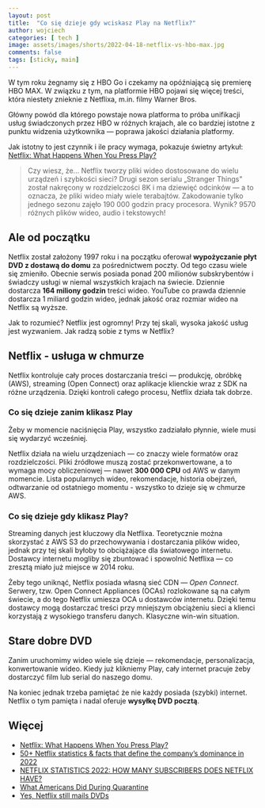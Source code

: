 ```yaml
---
layout: post
title:  "Co się dzieje gdy wciskasz Play na Netflix?"
author: wojciech
categories: [ tech ]
image: assets/images/shorts/2022-04-18-netflix-vs-hbo-max.jpg
comments: false
tags: [sticky, main]
---
```


W tym roku żegnamy się z HBO Go i czekamy na opóźniającą się premierę HBO MAX.
W związku z tym, na platformie HBO pojawi się więcej treści, która niestety znieknie z Netflixa, m.in. filmy Warner
Bros.

Główny powód dla którego powstaje nowa platforma to próba unifikacji usług świadczonych przez HBO w różnych krajach, ale
co bardziej istotne z punktu widzenia użytkownika — poprawa jakości działania platformy.

Jak istotny to jest czynnik i ile pracy wymaga, pokazuje świetny artykuł: [Netflix: What Happens When You Press Play?
](http://highscalability.com/blog/2017/12/11/netflix-what-happens-when-you-press-play.html)

>Czy wiesz, że... Netflix tworzy pliki wideo dostosowane do wielu urządzeń i szybkości sieci? Drugi sezon serialu
„Stranger Things" został nakręcony w rozdzielczości 8K i ma dziewięć odcinków — a to oznacza, że pliki wideo miały wiele
terabajtów. Zakodowanie tylko jednego sezonu zajęło 190 000 godzin pracy procesora. Wynik? 9570 różnych plików wideo,
audio i tekstowych!

<h2>Ale od początku</h2>

Netflix został założony 1997 roku i na początku oferował __wypożyczanie płyt DVD z dostawą do domu__ za pośrednictwem
poczty. Od tego czasu wiele się zmieniło. Obecnie serwis posiada ponad 200 milionów subskrybentów i świadczy usługi w
niemal wszystkich krajach na świecie. Dziennie dostarcza __164 miliony godzin__ treści wideo.
YouTube co prawda dziennie dostarcza 1 miliard godzin wideo, jednak jakość oraz rozmiar wideo na Netflix są wyższe.

Jak to rozumieć? Netflix jest ogromny! Przy tej skali, wysoka jakość usług jest wyzwaniem. Jak radzą sobie z tyms w
Netflix?

<h2>Netflix - usługa w chmurze</h2>

Netflix kontroluje cały proces dostarczania treści — produkcję, obróbkę (AWS), streaming (Open Connect) oraz aplikacje
klienckie wraz z SDK na różne urządzenia. Dzięki kontroli całego procesu, Netflix działa tak dobrze.

<h3>Co się dzieje zanim klikasz Play</h3>
Żeby w momencie naciśnięcia Play, wszystko zadziałało płynnie, wiele musi się wydarzyć wcześniej.

Netflix działa na wielu urządzeniach — co znaczy wiele formatów oraz rozdzielczości. Pliki źródłowe muszą zostać
przekonwertowane, a to wymaga mocy obliczeniowej — nawet __300 000 CPU__ od AWS w danym momencie.
Lista popularnych wideo, rekomendacje, historia obejrzeń, odtwarzanie od ostatniego momentu - wszystko to dzieje się w
chmurze AWS.

<h3>Co się dzieje gdy klikasz Play?</h3>

Streaming danych jest kluczowy dla Netflixa. Teoretycznie można skorzystać z AWS S3 do przechowywania i dostarczania
plików wideo, jednak przy tej skali byłoby to obciążające dla światowego internetu. Dostawcy internetu mogliby się
zbuntować i spowolnić Netflixa — co zresztą miało już miejsce w 2014 roku.

Żeby tego uniknąć, Netflix posiada własną sieć CDN — _Open Connect_. Serwery, tzw. Open Connect Appliances (OCAs)
rozlokowane są na całym świecie, a do tego Netflix umiesza OCA u dostawców internetu. Dzięki temu dostawcy mogą
dostarczać treści przy mniejszym obciążeniu sieci a klienci korzystają z wysokiego transferu danych. Klasyczne win-win
situation.

<h2>Stare dobre DVD</h2>
Zanim uruchomimy wideo wiele się dzieje — rekomendacje, personalizacja, konwertowanie wideo. Kiedy już klikniemy Play,
cały internet pracuje żeby dostarczyć film lub serial do naszego domu.

Na koniec jednak trzeba pamiętać że nie każdy posiada (szybki) internet. Netflix o tym pamięta i nadal oferuje __wysyłkę
DVD pocztą__.

<h2>Więcej</h2>
<ul>
<li><a href="http://highscalability.com/blog/2017/12/11/netflix-what-happens-when-you-press-play.html">Netflix: What Happens When You Press Play?</a></li>
<li><a href="https://www.comparitech.com/blog/vpn-privacy/netflix-statistics-facts-figures">50+ Netflix statistics & facts that define the company’s dominance in 2022</a></li>
<li><a href="https://earthweb.com/netflix-statistics/">NETFLIX STATISTICS 2022: HOW MANY SUBSCRIBERS DOES NETFLIX HAVE?</a></li>
<li><a href="https://hotdog.com/tv/stream/netflix/during-quarantine/">What Americans Did During Quarantine</a></li>
<li><a href="https://www.businessinsider.nl/does-netflix-still-mail-dvds?international=true&r=US">Yes, Netflix still mails DVDs</a></li>
</ul>

